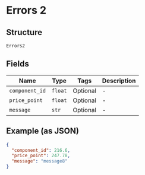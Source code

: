 
# Errors 2

## Structure

`Errors2`

## Fields

| Name | Type | Tags | Description |
|  --- | --- | --- | --- |
| `component_id` | `float` | Optional | - |
| `price_point` | `float` | Optional | - |
| `message` | `str` | Optional | - |

## Example (as JSON)

```json
{
  "component_id": 216.6,
  "price_point": 247.78,
  "message": "message8"
}
```


